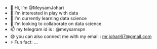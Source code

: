 - 👋 Hi, I’m @MeysamJohari
- 👀 I’m interested in play with data
- 🌱 I’m currently learning data science
- 💞️ I’m looking to collaborate on data science
- 📫 my telegram id is : @meysamspn
- 😄 you can also connect me with my email : mr.johari67@gmail.com
- ⚡ Fun fact: ...

<!---
MeysamJohari/MeysamJohari is a ✨ special ✨ repository because its `README.md` (this file) appears on your GitHub profile.
You can click the Preview link to take a look at your changes.
--->
